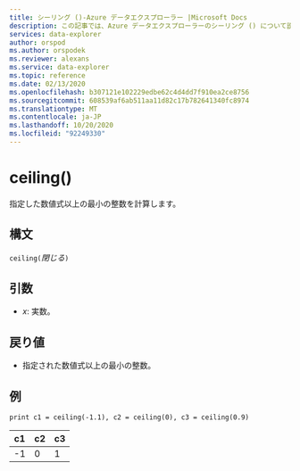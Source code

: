 ```yaml
---
title: シーリング ()-Azure データエクスプローラー |Microsoft Docs
description: この記事では、Azure データエクスプローラーのシーリング () について説明します。
services: data-explorer
author: orspod
ms.author: orspodek
ms.reviewer: alexans
ms.service: data-explorer
ms.topic: reference
ms.date: 02/13/2020
ms.openlocfilehash: b307121e102229edbe62c4d4dd7f910ea2ce8756
ms.sourcegitcommit: 608539af6ab511aa11d82c17b782641340fc8974
ms.translationtype: MT
ms.contentlocale: ja-JP
ms.lasthandoff: 10/20/2020
ms.locfileid: "92249330"
---
```

# <a name="ceiling"></a>ceiling()

指定した数値式以上の最小の整数を計算します。

## <a name="syntax"></a>構文

`ceiling(`*閉じる*`)`

## <a name="arguments"></a>引数

* *x*: 実数。

## <a name="returns"></a>戻り値

* 指定された数値式以上の最小の整数。 

## <a name="examples"></a>例

```kusto
print c1 = ceiling(-1.1), c2 = ceiling(0), c3 = ceiling(0.9)
```

|c1|c2|c3|
|---|---|---|
|-1|0|1|
